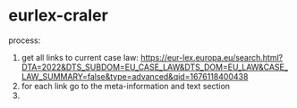 # eurlex-craler
process:
1. get all links to current case law: https://eur-lex.europa.eu/search.html?DTA=2022&DTS_SUBDOM=EU_CASE_LAW&DTS_DOM=EU_LAW&CASE_LAW_SUMMARY=false&type=advanced&qid=1676118400438
1. for each link go to the meta-information and text section
1. 